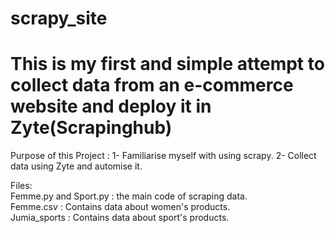 # scrapy_site
# This is my first and simple attempt to collect data from an e-commerce website and deploy it in Zyte(Scrapinghub) 

Purpose of this Project :
1- Familiarise myself with using scrapy. 
2- Collect data using Zyte and automise it.

Files:\
Femme.py and Sport.py : the main code of scraping data.\
Femme.csv : Contains data about women's products.\
Jumia_sports : Contains data about sport's products.
